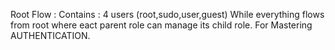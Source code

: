Root Flow : 
     Contains : 
             4 users (root,sudo,user,guest)
              While everything flows from root where eact parent role can manage its child role.
      For Mastering AUTHENTICATION.

